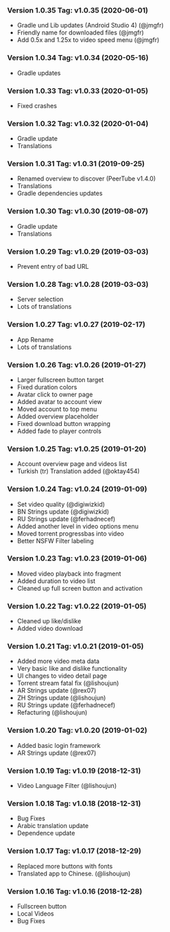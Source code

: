 ### Version 1.0.35 Tag: v1.0.35 (2020-06-01)
 * Gradle und Lib updates (Android Studio 4) (@jmgfr)
 * Friendly name for downloaded files (@jmgfr)
 * Add 0.5x and 1.25x to video speed menu (@jmgfr)

### Version 1.0.34 Tag: v1.0.34 (2020-05-16)
 * Gradle updates

### Version 1.0.33 Tag: v1.0.33 (2020-01-05)
 * Fixed crashes

### Version 1.0.32 Tag: v1.0.32 (2020-01-04)
 * Gradle update
 * Translations

### Version 1.0.31 Tag: v1.0.31 (2019-09-25)
* Renamed overview to discover (PeerTube v1.4.0)
* Translations
* Gradle dependencies updates

### Version 1.0.30 Tag: v1.0.30 (2019-08-07)
 * Gradle update
 * Translations

### Version 1.0.29 Tag: v1.0.29 (2019-03-03)
 * Prevent entry of bad URL

### Version 1.0.28 Tag: v1.0.28 (2019-03-03)
 * Server selection
 * Lots of translations

### Version 1.0.27 Tag: v1.0.27 (2019-02-17)
 * App Rename
 * Lots of translations

### Version 1.0.26 Tag: v1.0.26 (2019-01-27)
 * Larger fullscreen button target
 * Fixed duration colors
 * Avatar click to owner page
 * Added avatar to account view
 * Moved account to top menu 
 * Added overview placeholder
 * Fixed download button wrapping
 * Added fade to player controls

### Version 1.0.25 Tag: v1.0.25 (2019-01-20)
 * Account overview page and videos list
 * Turkish (tr) Translation added (@oktay454)

### Version 1.0.24 Tag: v1.0.24 (2019-01-09)
 * Set video quality (@digiwizkid)
 * BN Strings update (@digiwizkid)
 * RU Strings update (@ferhadnecef)
 * Added another level in video options menu
 * Moved torrent progressbas into video 
 * Better NSFW Filter labeling

### Version 1.0.23 Tag: v1.0.23 (2019-01-06)
 * Moved video playback into fragment
 * Added duration to video list
 * Cleaned up full screen button and activation

### Version 1.0.22 Tag: v1.0.22 (2019-01-05)
 * Cleaned up like/dislike
 * Added video download

### Version 1.0.21 Tag: v1.0.21 (2019-01-05)
 * Added more video meta data
 * Very basic like and dislike functionality
 * UI changes to video detail page
 * Torrent stream fatal fix (@lishoujun)
 * AR Strings update (@rex07)
 * ZH Strings update (@lishoujun)
 * RU Strings update (@ferhadnecef)
 * Refacturing (@lishoujun)

### Version 1.0.20 Tag: v1.0.20 (2019-01-02)
 * Added basic login framework
 * AR Strings update (@rex07)

### Version 1.0.19 Tag: v1.0.19 (2018-12-31)
 * Video Language Filter (@lishoujun)

### Version 1.0.18 Tag: v1.0.18 (2018-12-31)
 * Bug Fixes
 * Arabic translation update
 * Dependence update
 
### Version 1.0.17 Tag: v1.0.17 (2018-12-29)
 * Replaced more buttons with fonts
 * Translated app to Chinese. (@lishoujun)

### Version 1.0.16 Tag: v1.0.16 (2018-12-28)
 * Fullscreen button
 * Local Videos
 * Bug Fixes
